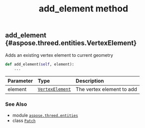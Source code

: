 ﻿---
title: add_element method
second_title: Aspose.3D for Python via .NET API References
description: 
type: docs
weight: 20
url: /aspose.threed.entities/patch/add_element/
is_root: false
---

## add_element {#aspose.threed.entities.VertexElement}

Adds an existing vertex element to current geometry



```python
def add_element(self, element):
    ...
```


| Parameter | Type | Description |
| :- | :- | :- |
| element | [`VertexElement`](/3d/python-net/aspose.threed.entities/vertexelement) | The vertex element to add |



### See Also
* module [`aspose.threed.entities`](../../)
* class [`Patch`](/3d/python-net/aspose.threed.entities/patch)
